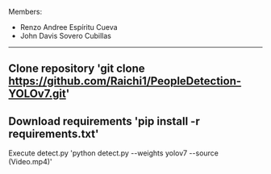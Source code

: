 Members:
  - Renzo Andree Espíritu Cueva
  - John Davis Sovero Cubillas
----
Clone repository
  'git clone https://github.com/Raichi1/PeopleDetection-YOLOv7.git'
----
Download requirements
  'pip install -r requirements.txt'
----
Execute detect.py
  'python detect.py --weights yolov7 --source (Video.mp4)'
